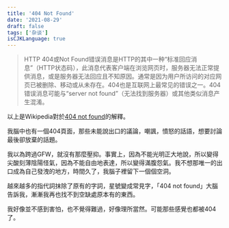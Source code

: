 ```yaml
---
title: '404 Not Found'
date: '2021-08-29'
draft: false
tags: ['杂谈']
isCJKLanguage: true
---
```


> HTTP 404或Not Found错误消息是HTTP的其中一种“标准回应消息”（HTTP状态码），此消息代表客户端在浏览网页时，服务器无法正常提供消息，或是服务器无法回应且不知原因。通常是因为用户所访问的对应网页已被删除、移动或从未存在。404也是互联网上最常见的错误之一。404错误消息可能与“server not found”（无法找到服务器）或其他类似消息产生混淆。 

以上是Wikipedia對於[404 not found](https://zh.m.wikipedia.org/wiki/HTTP_404)的解釋。

我腦中也有一個404頁面，那些未能說出口的議論，嘲諷，憤怒的話語，想要討論最後卻放棄的話題。

我以為跨過GFW，就沒有那麼壓抑。事實上，因為不能光明正大地說，所以變得尖酸刻薄陰陽怪氣，因為不能自由地表達，所以變得滿腹怨氣。我不想那唯一的出口成為自己發洩的地方，時間久了，我腦子裡留下一個個空洞。

越來越多的指代詞抹除了原有的字詞，星號變成常見字，「404 not found」大腦告訴我，漸漸我再也找不到空缺處原本有的東西。

我好像並不感到害怕，也不覺得難過，好像理所當然。可能那些感覺也都被404了。
